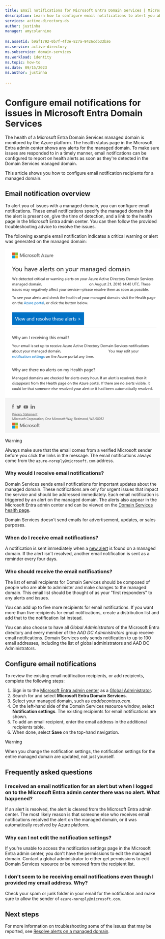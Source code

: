 ```yaml
---
title: Email notifications for Microsoft Entra Domain Services | Microsoft Docs
description: Learn how to configure email notifications to alert you about issues in a Microsoft Entra Domain Services managed domain
services: active-directory-ds
author: justinha
manager: amycolannino

ms.assetid: b9af1792-0b7f-4f3e-827a-9426cdb33ba6
ms.service: active-directory
ms.subservice: domain-services
ms.workload: identity
ms.topic: how-to
ms.date: 09/15/2023
ms.author: justinha

---
```

# Configure email notifications for issues in Microsoft Entra Domain Services

The health of a Microsoft Entra Domain Services managed domain is monitored by the Azure platform. The health status page in the Microsoft Entra admin center shows any alerts for the managed domain. To make sure issues are responded to in a timely manner, email notifications can be configured to report on health alerts as soon as they're detected in the Domain Services managed domain.

This article shows you how to configure email notification recipients for a managed domain.

## Email notification overview

To alert you of issues with a managed domain, you can configure email notifications. These email notifications specify the managed domain that the alert is present on, give the time of detection, and a link to the health page in the Microsoft Entra admin center. You can then follow the provided troubleshooting advice to resolve the issues.

The following example email notification indicates a critical warning or alert was generated on the managed domain:

![Example email notification](./media/active-directory-domain-services-alerts/email-alert.png)

> [!WARNING]
> Always make sure that the email comes from a verified Microsoft sender before you click the links in the message. The email notifications always come from the `azure-noreply@microsoft.com` address.

### Why would I receive email notifications?

Domain Services sends email notifications for important updates about the managed domain. These notifications are only for urgent issues that impact the service and should be addressed immediately. Each email notification is triggered by an alert on the managed domain. The alerts also appear in the Microsoft Entra admin center and can be viewed on the [Domain Services health page][check-health].

Domain Services doesn't send emails for advertisement, updates, or sales purposes.

### When do I receive email notifications?

A notification is sent immediately when a [new alert][troubleshoot-alerts] is found on a managed domain. If the alert isn't resolved, another email notification is sent as a reminder every four days.

### Who should receive the email notifications?

The list of email recipients for Domain Services should be composed of people who are able to administer and make changes to the managed domain. This email list should be thought of as your "first responders" to any alerts and issues.

You can add up to five more recipients for email notifications. If you want more than five recipients for email notifications, create a distribution list and add that to the notification list instead.

You can also choose to have all *Global Administrators* of the Microsoft Entra directory and every member of the *AAD DC Administrators* group receive email notifications. Domain Services only sends notification to up to 100 email addresses, including the list of global administrators and AAD DC Administrators.

## Configure email notifications

To review the existing email notification recipients, or add recipients, complete the following steps:

1. Sign in to the [Microsoft Entra admin center](https://entra.microsoft.com) as a [Global Administrator](/azure/active-directory/roles/permissions-reference#authentication-policy-administrator).
1. Search for and select **Microsoft Entra Domain Services**.
1. Select your managed domain, such as *aaddscontoso.com*.
1. On the left-hand side of the Domain Services resource window, select **Notification settings**. The existing recipients for email notifications are shown.
1. To add an email recipient, enter the email address in the additional recipients table.
1. When done, select **Save** on the top-hand navigation.

> [!WARNING]
> When you change the notification settings, the notification settings for the entire managed domain are updated, not just yourself.

## Frequently asked questions

### I received an email notification for an alert but when I logged on to the Microsoft Entra admin center there was no alert. What happened?

If an alert is resolved, the alert is cleared from the Microsoft Entra admin center. The most likely reason is that someone else who receives email notifications resolved the alert on the managed domain, or it was automatically resolved by Azure platform.

### Why can I not edit the notification settings?

If you're unable to access the notification settings page in the Microsoft Entra admin center, you don't have the permissions to edit the managed domain. Contact a global administrator to either get permissions to edit Domain Services resource or be removed from the recipient list.

### I don't seem to be receiving email notifications even though I provided my email address. Why?

Check your spam or junk folder in your email for the notification and make sure to allow the sender of `azure-noreply@microsoft.com`.

## Next steps

For more information on troubleshooting some of the issues that may be reported, see [Resolve alerts on a managed domain][troubleshoot-alerts].

<!-- INTERNAL LINKS -->
[check-health]: check-health.md
[troubleshoot-alerts]: troubleshoot-alerts.md
